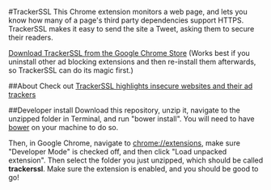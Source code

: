 #TrackerSSL
This Chrome extension monitors a web page, and lets you know how many of a page's third party dependencies support HTTPS. TrackerSSL makes it easy to send the site a Tweet, asking them to secure their readers.

[Download TrackerSSL from the Google Chrome Store](chrome.google.com/webstore/detail/tracker-ssl/hgoabgkpjcbliklekfgepfdlmcnkjnao) (Works best if you uninstall other ad blocking extensions and then re-install them afterwards, so TrackerSSL can do its magic first.)

##About
Check out [TrackerSSL highlights insecure websites and their ad trackers](https://citizenlab.org/2015/01/trackerssl/)

##Developer install
Download this repository, unzip it, navigate to the unzipped folder in Terminal, and run "bower install". You will need to have [bower](http://bower.io) on your machine to do so.

Then, in Google Chrome, navigate to [chrome://extensions](chrome://extensions), make sure "Developer Mode" is checked off, and then click "Load unpacked extension". Then select the folder you just unzipped, which should be called **trackerssl**. Make sure the extension is enabled, and you should be good to go!